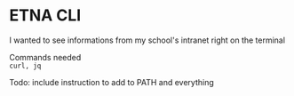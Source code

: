 # ETNA CLI

I wanted to see informations from my school's intranet right on the terminal

Commands needed \
`curl, jq`

Todo: include instruction to add to PATH and everything
